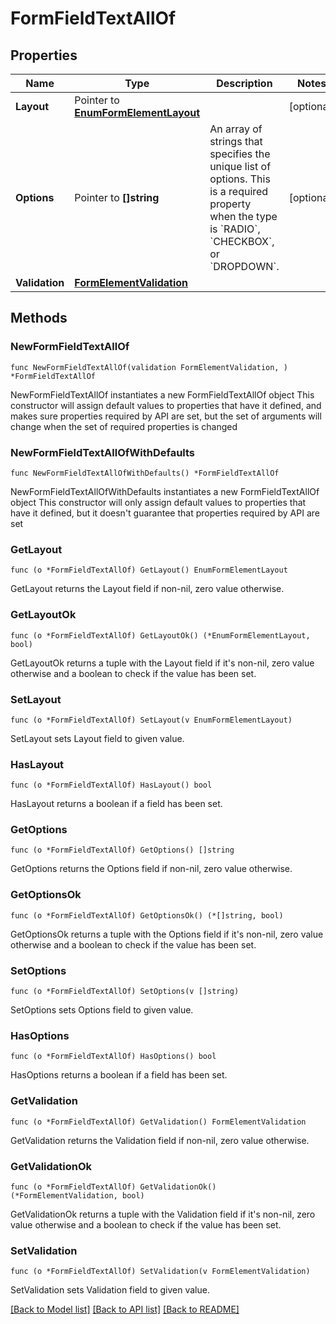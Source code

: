 # FormFieldTextAllOf

## Properties

Name | Type | Description | Notes
------------ | ------------- | ------------- | -------------
**Layout** | Pointer to [**EnumFormElementLayout**](EnumFormElementLayout.md) |  | [optional] 
**Options** | Pointer to **[]string** | An array of strings that specifies the unique list of options. This is a required property when the type is &#x60;RADIO&#x60;, &#x60;CHECKBOX&#x60;, or &#x60;DROPDOWN&#x60;. | [optional] 
**Validation** | [**FormElementValidation**](FormElementValidation.md) |  | 

## Methods

### NewFormFieldTextAllOf

`func NewFormFieldTextAllOf(validation FormElementValidation, ) *FormFieldTextAllOf`

NewFormFieldTextAllOf instantiates a new FormFieldTextAllOf object
This constructor will assign default values to properties that have it defined,
and makes sure properties required by API are set, but the set of arguments
will change when the set of required properties is changed

### NewFormFieldTextAllOfWithDefaults

`func NewFormFieldTextAllOfWithDefaults() *FormFieldTextAllOf`

NewFormFieldTextAllOfWithDefaults instantiates a new FormFieldTextAllOf object
This constructor will only assign default values to properties that have it defined,
but it doesn't guarantee that properties required by API are set

### GetLayout

`func (o *FormFieldTextAllOf) GetLayout() EnumFormElementLayout`

GetLayout returns the Layout field if non-nil, zero value otherwise.

### GetLayoutOk

`func (o *FormFieldTextAllOf) GetLayoutOk() (*EnumFormElementLayout, bool)`

GetLayoutOk returns a tuple with the Layout field if it's non-nil, zero value otherwise
and a boolean to check if the value has been set.

### SetLayout

`func (o *FormFieldTextAllOf) SetLayout(v EnumFormElementLayout)`

SetLayout sets Layout field to given value.

### HasLayout

`func (o *FormFieldTextAllOf) HasLayout() bool`

HasLayout returns a boolean if a field has been set.

### GetOptions

`func (o *FormFieldTextAllOf) GetOptions() []string`

GetOptions returns the Options field if non-nil, zero value otherwise.

### GetOptionsOk

`func (o *FormFieldTextAllOf) GetOptionsOk() (*[]string, bool)`

GetOptionsOk returns a tuple with the Options field if it's non-nil, zero value otherwise
and a boolean to check if the value has been set.

### SetOptions

`func (o *FormFieldTextAllOf) SetOptions(v []string)`

SetOptions sets Options field to given value.

### HasOptions

`func (o *FormFieldTextAllOf) HasOptions() bool`

HasOptions returns a boolean if a field has been set.

### GetValidation

`func (o *FormFieldTextAllOf) GetValidation() FormElementValidation`

GetValidation returns the Validation field if non-nil, zero value otherwise.

### GetValidationOk

`func (o *FormFieldTextAllOf) GetValidationOk() (*FormElementValidation, bool)`

GetValidationOk returns a tuple with the Validation field if it's non-nil, zero value otherwise
and a boolean to check if the value has been set.

### SetValidation

`func (o *FormFieldTextAllOf) SetValidation(v FormElementValidation)`

SetValidation sets Validation field to given value.



[[Back to Model list]](../README.md#documentation-for-models) [[Back to API list]](../README.md#documentation-for-api-endpoints) [[Back to README]](../README.md)


